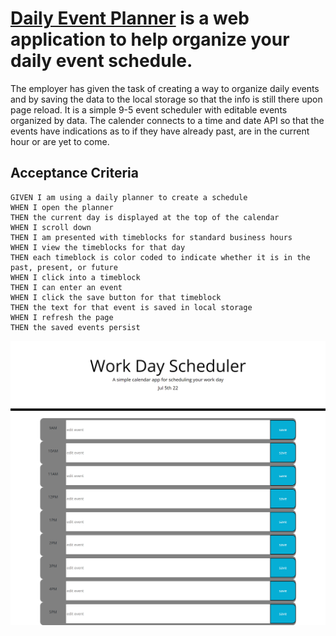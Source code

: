 # [Daily Event Planner](https://b-alt-del.github.io/Daily-Event-Planner/) is a web application to help organize your daily event schedule.

The employer has given the task of creating a way to organize daily events and by saving the data to the local storage so that the info is still there upon page reload. It is a simple 9-5 event scheduler with editable events organized by data. The calender connects to a time and date API so that the events have indications as to if they have already past, are in the current hour or are yet to come. 


## Acceptance Criteria

```
GIVEN I am using a daily planner to create a schedule
WHEN I open the planner
THEN the current day is displayed at the top of the calendar
WHEN I scroll down
THEN I am presented with timeblocks for standard business hours
WHEN I view the timeblocks for that day
THEN each timeblock is color coded to indicate whether it is in the past, present, or future
WHEN I click into a timeblock
THEN I can enter an event
WHEN I click the save button for that timeblock
THEN the text for that event is saved in local storage
WHEN I refresh the page
THEN the saved events persist
```




![screenshot of website](./assets/images/screenshot.png)
